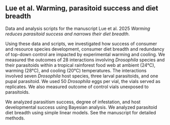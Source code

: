 ## Lue et al. Warming, parasitoid success and diet breadth

Data and analysis scripts for the manuscript Lue et al. 2025 *Warming reduces parasitoid success and narrows their diet breadth*.

Using these data and scripts, we investigated how success of consumer and resource species development, consumer diet breadth and redundancy of top-down control are impacted by experimental warming and cooling. We measured the outcomes of 28 interactions involving *Drosophila* species and their parasitoids within a tropical rainforest food web at ambient (24°C), warming (28°C), and cooling (20°C) temperatures. The interactions involved seven *Drosophila* host species, three larval parasitoids, and one pupal parasitoid. We used 50 *Drosophila* eggs per vial, the vials served as replicates. We also measured outcome of control vials unexposed to parasitoids.

We analyzed parasitism success, degree of infestation, and host developmental success using Bayesian analysis. We analyzed parasitoid diet breadth using simple linear models. See the manuscript for detailed methods.
